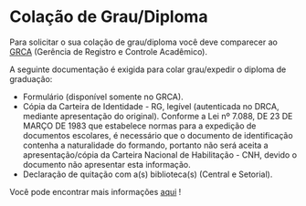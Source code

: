 


Colação de Grau/Diploma
=======================







Para solicitar o sua colação de grau/diploma você deve comparecer ao [GRCA](mailto:grca@arapiraca.ufal.br?subject=COLA%C3%87%C3%83O%20DE%20GRAU/DIPLOMA) (Gerência de Registro e Controle Acadêmico). 


A seguinte documentação é exigida para colar grau/expedir o diploma de graduação: 


* Formulário (disponível somente no GRCA).
* Cópia da Carteira de Identidade - RG, legível (autenticada no DRCA, mediante apresentação do original). Conforme a Lei nº 7.088, DE 23 DE MARÇO DE 1983 que estabelece normas para a expedição de documentos escolares, é necessário que o documento de identificação contenha a naturalidade do formando, portanto não será aceita a apresentação/cópia da Carteira Nacional de Habilitação - CNH, devido o documento não apresentar esta informação.
* Declaração de quitação com a(s) biblioteca(s) (Central e Setorial).


Você pode encontrar mais informações [aqui](https://ufal.br/estudante/graduacao/colacao-de-grau) ! 








